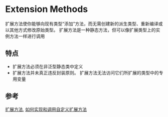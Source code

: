 ﻿# Extension Methods
扩展方法使你能够向现有类型“添加”方法，而无需创建新的派生类型、重新编译或以其他方式修改原始类型。 扩展方法是一种静态方法，但可以像扩展类型上的实例方法一样进行调用

## 特点
* 扩展方法必须在非泛型静态类中定义
* 扩展方法并未真正违反封装原则。 扩展方法无法访问它们所扩展的类型中的专用变量




## 参考
[扩展方法](https://docs.microsoft.com/zh-cn/dotnet/csharp/programming-guide/classes-and-structs/how-to-implement-and-call-a-custom-extension-method),
[如何实现和调用自定义扩展方法](https://docs.microsoft.com/zh-cn/dotnet/csharp/programming-guide/classes-and-structs/extension-methods)